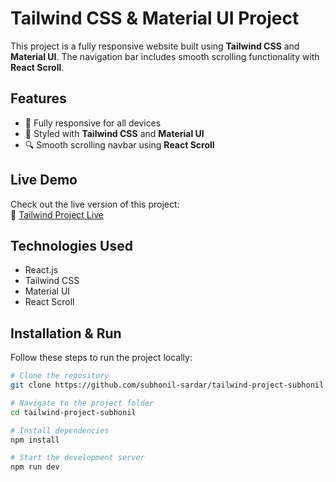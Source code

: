 # Tailwind CSS & Material UI Project

This project is a fully responsive website built using **Tailwind CSS** and **Material UI**. The navigation bar includes smooth scrolling functionality with **React Scroll**.

## Features
- 📱 Fully responsive for all devices  
- 🚀 Styled with **Tailwind CSS** and **Material UI**  
- 🔍 Smooth scrolling navbar using **React Scroll**  

## Live Demo  
Check out the live version of this project:  
🔗 [Tailwind Project Live](https://tailwind-project-subhonil.vercel.app/)

## Technologies Used
- React.js  
- Tailwind CSS  
- Material UI  
- React Scroll  

## Installation & Run  

Follow these steps to run the project locally:  

```bash
# Clone the repository
git clone https://github.com/subhonil-sardar/tailwind-project-subhonil.git

# Navigate to the project folder
cd tailwind-project-subhonil

# Install dependencies
npm install

# Start the development server
npm run dev
